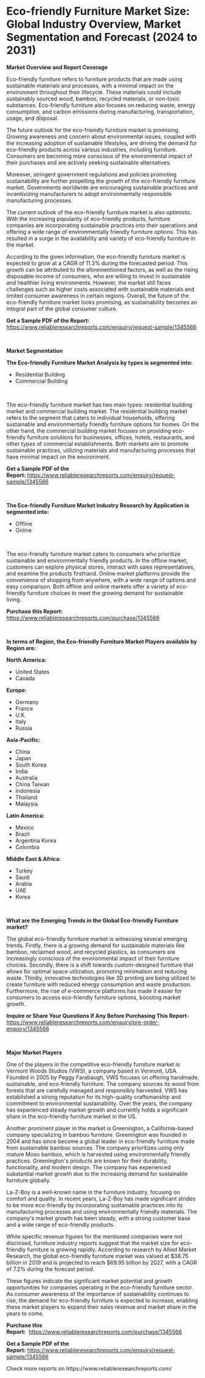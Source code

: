 <p><h1>Eco-friendly Furniture Market Size: Global Industry Overview, Market Segmentation and Forecast (2024 to 2031)</h1></p><p><strong>Market Overview and Report Coverage</strong></p>
<p><p>Eco-friendly furniture refers to furniture products that are made using sustainable materials and processes, with a minimal impact on the environment throughout their lifecycle. These materials could include sustainably sourced wood, bamboo, recycled materials, or non-toxic substances. Eco-friendly furniture also focuses on reducing waste, energy consumption, and carbon emissions during manufacturing, transportation, usage, and disposal.</p><p>The future outlook for the eco-friendly furniture market is promising. Growing awareness and concern about environmental issues, coupled with the increasing adoption of sustainable lifestyles, are driving the demand for eco-friendly products across various industries, including furniture. Consumers are becoming more conscious of the environmental impact of their purchases and are actively seeking sustainable alternatives.</p><p>Moreover, stringent government regulations and policies promoting sustainability are further propelling the growth of the eco-friendly furniture market. Governments worldwide are encouraging sustainable practices and incentivizing manufacturers to adopt environmentally responsible manufacturing processes.</p><p>The current outlook of the eco-friendly furniture market is also optimistic. With the increasing popularity of eco-friendly products, furniture companies are incorporating sustainable practices into their operations and offering a wide range of environmentally friendly furniture options. This has resulted in a surge in the availability and variety of eco-friendly furniture in the market.</p><p>According to the given information, the eco-friendly furniture market is expected to grow at a CAGR of 11.3% during the forecasted period. This growth can be attributed to the aforementioned factors, as well as the rising disposable income of consumers, who are willing to invest in sustainable and healthier living environments. However, the market still faces challenges such as higher costs associated with sustainable materials and limited consumer awareness in certain regions. Overall, the future of the eco-friendly furniture market looks promising, as sustainability becomes an integral part of the global consumer culture.</p></p>
<p><strong>Get a Sample PDF of the Report:</strong> <a href="https://www.reliableresearchreports.com/enquiry/request-sample/1345566">https://www.reliableresearchreports.com/enquiry/request-sample/1345566</a></p>
<p>&nbsp;</p>
<p><strong>Market Segmentation</strong></p>
<p><strong>The Eco-friendly Furniture Market Analysis by types is segmented into:</strong></p>
<p><ul><li>Residential Building</li><li>Commercial Building</li></ul></p>
<p>&nbsp;</p>
<p><p>The eco-friendly furniture market has two main types: residential building market and commercial building market. The residential building market refers to the segment that caters to individual households, offering sustainable and environmentally friendly furniture options for homes. On the other hand, the commercial building market focuses on providing eco-friendly furniture solutions for businesses, offices, hotels, restaurants, and other types of commercial establishments. Both markets aim to promote sustainable practices, utilizing materials and manufacturing processes that have minimal impact on the environment.</p></p>
<p><strong>Get a Sample PDF of the Report:</strong>&nbsp;<a href="https://www.reliableresearchreports.com/enquiry/request-sample/1345566">https://www.reliableresearchreports.com/enquiry/request-sample/1345566</a></p>
<p>&nbsp;</p>
<p><strong>The Eco-friendly Furniture Market Industry Research by Application is segmented into:</strong></p>
<p><ul><li>Offline</li><li>Online</li></ul></p>
<p>&nbsp;</p>
<p><p>The eco-friendly furniture market caters to consumers who prioritize sustainable and environmentally friendly products. In the offline market, customers can explore physical stores, interact with sales representatives, and examine the products firsthand. Online market platforms provide the convenience of shopping from anywhere, with a wide range of options and easy comparison. Both offline and online markets offer a variety of eco-friendly furniture choices to meet the growing demand for sustainable living.</p></p>
<p><strong>Purchase this Report:</strong>&nbsp; <a href="https://www.reliableresearchreports.com/purchase/1345566">https://www.reliableresearchreports.com/purchase/1345566</a></p>
<p>&nbsp;</p>
<p><strong>In terms of Region, the Eco-friendly Furniture Market Players available by Region are:</strong></p>
<p>
    <p> <strong> North America: </strong>
        <ul>
            <li>United States</li>
            <li>Canada</li>
        </ul>
        </p> 
    <p> <strong> Europe: </strong>
        <ul>
            <li>Germany</li>
            <li>France</li>
            <li>U.K.</li>
            <li>Italy</li>
            <li>Russia</li>
        </ul>
        </p> 
    <p> <strong> Asia-Pacific: </strong>
        <ul>
            <li>China</li>
            <li>Japan</li>
            <li>South Korea</li>
            <li>India</li>
            <li>Australia</li>
            <li>China Taiwan</li>
            <li>Indonesia</li>
            <li>Thailand</li>
            <li>Malaysia</li>
        </ul>
        </p> 
    <p> <strong> Latin America: </strong>
        <ul>
            <li>Mexico</li>
            <li>Brazil</li>
            <li>Argentina Korea</li>
            <li>Colombia</li>
        </ul>
        </p> 
    <p> <strong> Middle East & Africa: </strong>
        <ul>
            <li>Turkey</li>
            <li>Saudi</li>
            <li>Arabia</li>
            <li>UAE</li>
            <li>Korea</li>
        </ul>
    </p>
    </p>
<p>&nbsp;</p>
<p><strong>What are the Emerging Trends in the Global Eco-friendly Furniture market?</strong></p>
<p><p>The global eco-friendly furniture market is witnessing several emerging trends. Firstly, there is a growing demand for sustainable materials like bamboo, reclaimed wood, and recycled plastics, as consumers are increasingly conscious of the environmental impact of their furniture choices. Secondly, there is a shift towards custom-designed furniture that allows for optimal space utilization, promoting minimalism and reducing waste. Thirdly, innovative technologies like 3D printing are being utilized to create furniture with reduced energy consumption and waste production. Furthermore, the rise of e-commerce platforms has made it easier for consumers to access eco-friendly furniture options, boosting market growth.</p></p>
<p><strong>Inquire or Share Your Questions If Any Before Purchasing This Report</strong>- <a href="https://www.reliableresearchreports.com/enquiry/pre-order-enquiry/1345566">https://www.reliableresearchreports.com/enquiry/pre-order-enquiry/1345566</a></p>
<p>&nbsp;</p>
<p><strong>Major Market Players</strong></p>
<p><p>One of the players in the competitive eco-friendly furniture market is Vermont Woods Studios (VWS), a company based in Vermont, USA. Founded in 2005 by Peggy Farabaugh, VWS focuses on offering handmade, sustainable, and eco-friendly furniture. The company sources its wood from forests that are carefully managed and responsibly harvested. VWS has established a strong reputation for its high-quality craftsmanship and commitment to environmental sustainability. Over the years, the company has experienced steady market growth and currently holds a significant share in the eco-friendly furniture market in the US. </p><p>Another prominent player in the market is Greenington, a California-based company specializing in bamboo furniture. Greenington was founded in 2004 and has since become a global leader in eco-friendly furniture made from sustainable bamboo sources. The company prioritizes using only mature Moso bamboo, which is harvested using environmentally friendly practices. Greenington's products are known for their durability, functionality, and modern design. The company has experienced substantial market growth due to the increasing demand for sustainable furniture globally.</p><p>La-Z-Boy is a well-known name in the furniture industry, focusing on comfort and quality. In recent years, La-Z-Boy has made significant strides to be more eco-friendly by incorporating sustainable practices into its manufacturing processes and using environmentally friendly materials. The company's market growth has been steady, with a strong customer base and a wide range of eco-friendly products.</p><p>While specific revenue figures for the mentioned companies were not disclosed, furniture industry reports suggest that the market size for eco-friendly furniture is growing rapidly. According to research by Allied Market Research, the global eco-friendly furniture market was valued at $38.75 billion in 2019 and is projected to reach $69.95 billion by 2027, with a CAGR of 7.2% during the forecast period.</p><p>These figures indicate the significant market potential and growth opportunities for companies operating in the eco-friendly furniture sector. As consumer awareness of the importance of sustainability continues to rise, the demand for eco-friendly furniture is expected to increase, enabling these market players to expand their sales revenue and market share in the years to come.</p></p>
<p><strong>Purchase this Report:</strong>&nbsp;&nbsp;<a href="https://www.reliableresearchreports.com/purchase/1345566">https://www.reliableresearchreports.com/purchase/1345566</a></p>
<p></p>
<p><strong>Get a Sample PDF of the Report:</strong>&nbsp;<a href="https://www.reliableresearchreports.com/enquiry/request-sample/1345566">https://www.reliableresearchreports.com/enquiry/request-sample/1345566</a></p>
<p>Check more reports on https://www.reliableresearchreports.com/</p>